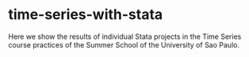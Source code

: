 # time-series-with-stata
Here we show the results of individual Stata projects in the Time Series course practices of the Summer School of the University of Sao Paulo.
